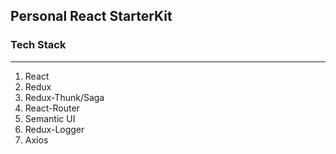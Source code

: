 ## Personal React StarterKit

### Tech Stack

---

1. React
2. Redux
3. Redux-Thunk/Saga
4. React-Router
5. Semantic UI
6. Redux-Logger
7. Axios
